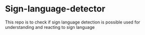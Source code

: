# Sign-language-detector
This repo is to check if sign language detection is possible used for understanding and reacting to sign language
